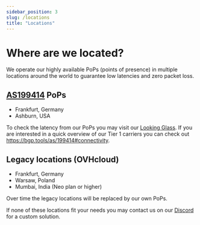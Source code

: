 ```yaml
---
sidebar_position: 3
slug: /locations
title: "Locations"
---
```


# Where are we located?

We operate our highly available PoPs (points of presence) in multiple locations around the world to
guarantee low latencies and zero packet loss.

## [AS199414](https://as199414.net) PoPs
- Frankfurt, Germany
- Ashburn, USA

To check the latency from our PoPs you may visit our [Looking Glass](https://lg.neoprotect.net).
If you are interested in a quick overview of our Tier 1 carriers you can check out https://bgp.tools/as/199414#connectivity.

## Legacy locations (OVHcloud)
- Frankfurt, Germany
- Warsaw, Poland
- Mumbai, India (Neo plan or higher)

Over time the legacy locations will be replaced by our own PoPs.

If none of these locations fit your needs you may contact us on our [Discord](https://discord.neoprotect.net) for a custom solution.